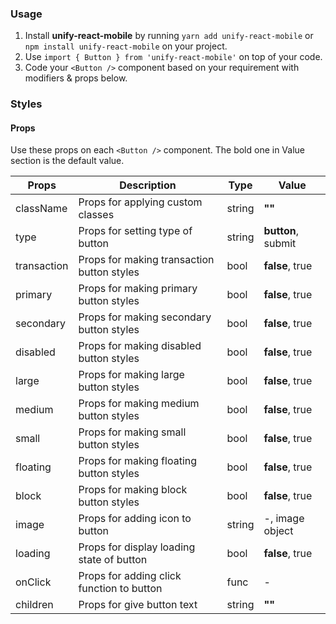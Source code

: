 ### Usage

1. Install **unify-react-mobile** by running `yarn add unify-react-mobile` or `npm install unify-react-mobile` on your project.
2. Use `import { Button } from 'unify-react-mobile'` on top of your code.
3. Code your `<Button />` component based on your requirement with modifiers & props below.



### Styles

#### Props

Use these props on each `<Button />` component. The bold one in Value section is the default value.

| Props            | Description                         | Type            | Value
|---------------------|----------------------------------|-----------------|---------------------|
| className   | Props for applying custom classes   | string            | **""**
| type   | Props for setting type of button   | string            | **button**, submit
| transaction   | Props for making transaction button styles   | bool            | **false**, true
| primary   | Props for making primary button styles   | bool            | **false**, true
| secondary   | Props for making secondary button styles   | bool            | **false**, true
| disabled   | Props for making disabled button styles   | bool            | **false**, true
| large   | Props for making large button styles   | bool            | **false**, true
| medium   | Props for making medium button styles   | bool            | **false**, true
| small   | Props for making small button styles   | bool            | **false**, true
| floating   | Props for making floating button styles   | bool            | **false**, true
| block   | Props for making block button styles   | bool            | **false**, true
| image   | Props for adding icon to button   | string            | -, image object
| loading   | Props for display loading state of button   | bool            | **false**, true
| onClick   | Props for adding click function to button   | func            | -
| children   | Props for give button text   | string            | **""**
